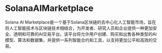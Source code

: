 # SolanaAIMarketplace
Solana AI Marketplace是一个基于Solana区块链的去中心化人工智能市场，旨在将人工智能技术与区块链技术相结合，为开发者、研究人员和企业提供一种更加安全、透明和可靠的AI交易平台。该平台将允许用户创建、购买和出售各种类型的AI模型、算法和数据集，并提供一系列智能合约和工具，以支持更加公平和高效的交易。
